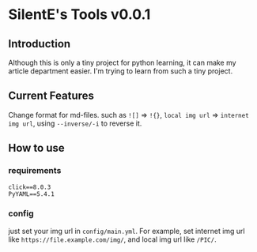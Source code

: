 # SilentE's Tools v0.0.1
## Introduction
Although this is only a tiny project for python learning, it can make my article department easier. I'm trying to learn from such a tiny project.

## Current Features
Change format for md-files. such as `![]` => `!{}`, `local img url` => `internet img url`, using `--inverse/-i`  to reverse it.

## How to use
### requirements
```text
click==8.0.3
PyYAML==5.4.1
```
### config
just set your img url in `config/main.yml`. For example, set internet img url like `https://file.example.com/img/`, and local img url like `/PIC/`.
